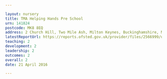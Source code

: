 ```yaml
---

layout: nursery
title: TMA Helping Hands Pre School
urn: 141824
postcode: MK8 8EQ
address: 2 Church Hill, Two Mile Ash, Milton Keynes, Buckinghamshire, MK8 8EQ
latestReportUrl: https://reports.ofsted.gov.uk/provider/files/2566999/urn/141824.pdf
teaching: 2
development: 2
leadership: 2
outcomes: 2
overall: 2
date: 21 April 2016

---
```

